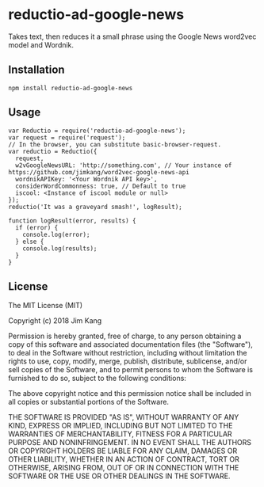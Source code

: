 reductio-ad-google-news
==================

Takes text, then reduces it a small phrase using the Google News word2vec model and Wordnik.

Installation
------------

    npm install reductio-ad-google-news

Usage
-----

    var Reductio = require('reductio-ad-google-news');
    var request = require('request');
    // In the browser, you can substitute basic-browser-request.
    var reductio = Reductio({
      request,
      w2vGoogleNewsURL: 'http://something.com', // Your instance of https://github.com/jimkang/word2vec-google-news-api
      wordnikAPIKey: '<Your Wordnik API key>',
      considerWordCommonness: true, // Default to true
      iscool: <Instance of iscool module or null>
    });
    reductio('It was a graveyard smash!', logResult);

    function logResult(error, results) {
      if (error) {
        console.log(error);
      } else {
        console.log(results);
      }
    }

License
-------

The MIT License (MIT)

Copyright (c) 2018 Jim Kang

Permission is hereby granted, free of charge, to any person obtaining a copy
of this software and associated documentation files (the "Software"), to deal
in the Software without restriction, including without limitation the rights
to use, copy, modify, merge, publish, distribute, sublicense, and/or sell
copies of the Software, and to permit persons to whom the Software is
furnished to do so, subject to the following conditions:

The above copyright notice and this permission notice shall be included in
all copies or substantial portions of the Software.

THE SOFTWARE IS PROVIDED "AS IS", WITHOUT WARRANTY OF ANY KIND, EXPRESS OR
IMPLIED, INCLUDING BUT NOT LIMITED TO THE WARRANTIES OF MERCHANTABILITY,
FITNESS FOR A PARTICULAR PURPOSE AND NONINFRINGEMENT. IN NO EVENT SHALL THE
AUTHORS OR COPYRIGHT HOLDERS BE LIABLE FOR ANY CLAIM, DAMAGES OR OTHER
LIABILITY, WHETHER IN AN ACTION OF CONTRACT, TORT OR OTHERWISE, ARISING FROM,
OUT OF OR IN CONNECTION WITH THE SOFTWARE OR THE USE OR OTHER DEALINGS IN
THE SOFTWARE.
